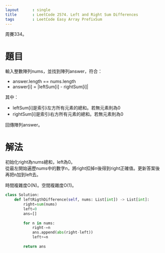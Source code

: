 ```yaml
--- 
layout      : single
title       : LeetCode 2574. Left and Right Sum Differences
tags        : LeetCode Easy Array PrefixSum
---
```

周賽334。

# 題目
輸入整數陣列nums，並找到陣列answer，符合：  
- answer.length == nums.length  
- answer[i] = |leftSum[i] - rightSum[i]|  

其中：  
- leftSum[i]是索引i左方所有元素的總和。若無元素則為0  
- rightSum[i]是索引i右方所有元素的總和。若無元素則為0  

回傳陣列answer。  

# 解法
初始化right為nums總和，left為0。  
從最左開始遍歷nums中的數字n，將right扣掉n後得到right正確值。更新答案後再把n加到left去。  

時間複雜度O(N)。空間複雜度O(1)。  

```python
class Solution:
    def leftRigthDifference(self, nums: List[int]) -> List[int]:
        right=sum(nums)
        left=0
        ans=[]
        
        for n in nums:
            right-=n
            ans.append(abs(right-left))
            left+=n
            
        return ans
```
